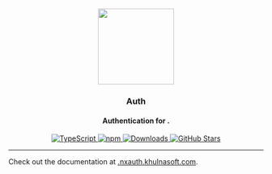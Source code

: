 <p align="center">
   <br/>
   <a href="https://nxauth.khulnasoft.com" target="_blank"><img width="150px" src="https://nxauth.khulnasoft.com/img/logo-sm.png" /></a>
   <h3 align="center"><framework-name> Auth</a></h3>
   <h4 align="center">Authentication for <framework-name>.</h4>
   <p align="center" style="align: center;">
      <a href="https://npm.im/nxauth">
        <img src="https://img.shields.io/badge/TypeScript-blue?style=flat-square" alt="TypeScript" />
      </a>
      <a href="https://npm.im/@nxauth/<framework-id>">
        <img alt="npm" src="https://img.shields.io/npm/v/@nxauth/<framework-id>?color=green&label=@nxauth/<framework-id>&style=flat-square">
      </a>
      <a href="https://www.npmtrends.com/@nxauth/<framework-id>">
        <img src="https://img.shields.io/npm/dm/@nxauth/<framework-id>?label=%20downloads&style=flat-square" alt="Downloads" />
      </a>
      <a href="https://github.com/khulnasoft/nxauth/stargazers">
        <img src="https://img.shields.io/github/stars/khulnasoft/nxauth?style=flat-square" alt="GitHub Stars" />
      </a>
   </p>
</p>

---

Check out the documentation at [<framework-id>.nxauth.khulnasoft.com](https://<framework-id>.nxauth.khulnasoft.com).
